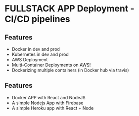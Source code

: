 # FULLSTACK APP Deployment - CI/CD pipelines

## Features

- Docker in dev and prod
- Kubernetes in dev and prod
- AWS Deployment
- Multi-Container Deployments on AWS!
- Dockerizing multiple containers (in Docker hub via travis)

## Features
- Docker APP with React and NodeJS
- A simple Nodejs App with Firebase 
- A simple Heroku app with React + Node